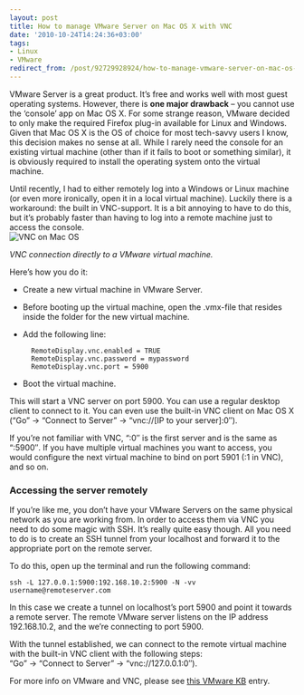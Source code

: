 ```yaml
---
layout: post
title: How to manage VMware Server on Mac OS X with VNC
date: '2010-10-24T14:24:36+03:00'
tags:
- Linux
- VMware
redirect_from: /post/92729928924/how-to-manage-vmware-server-on-mac-os-x-with-vnc
---
```

VMware Server is a great product. It’s free and works well with most guest operating systems. However, there is **one major drawback** – you cannot use the ‘console’ app on Mac OS X. For some strange reason, VMware decided to only make the required Firefox plug-in available for Linux and Windows. Given that Mac OS X is the OS of choice for most tech-savvy users I know, this decision makes no sense at all. While I rarely need the console for an existing virtual machine (other than if it fails to boot or something similar), it is obviously required to install the operating system onto the virtual machine.

Until recently, I had to either remotely log into a Windows or Linux machine (or even more ironically, open it in a local virtual machine). Luckily there is a workaround: the built in VNC-support. It is a bit annoying to have to do this, but it’s probably faster than having to log into a remote machine just to access the console.  
![](http://viktorpetersson.com/wp-content/uploads/2010/10/VNC-on-Mac-OS-600x478.png "VNC on Mac OS")  

_VNC connection directly to a VMware virtual machine._

Here’s how you do it:

* Create a new virtual machine in VMware Server.
* Before booting up the virtual machine, open the .vmx-file that resides inside the folder for the new virtual machine.
* Add the following line:

        RemoteDisplay.vnc.enabled = TRUE  
        RemoteDisplay.vnc.password = mypassword  
        RemoteDisplay.vnc.port = 5900

* Boot the virtual machine.

This will start a VNC server on port 5900. You can use a regular desktop client to connect to it. You can even use the built-in VNC client on Mac OS X (“Go” -> “Connect to Server” -> “vnc://\[IP to your server\]:0″).

If you’re not familiar with VNC, “:0″ is the first server and is the same as “:5900″. If you have multiple virtual machines you want to access, you would configure the next virtual machine to bind on port 5901 (:1 in VNC), and so on.

### Accessing the server remotely

If you’re like me, you don’t have your VMware Servers on the same physical network as you are working from. In order to access them via VNC you need to do some magic with SSH. It’s really quite easy though. All you need to do is to create an SSH tunnel from your localhost and forward it to the appropriate port on the remote server.

To do this, open up the terminal and run the following command:

    ssh -L 127.0.0.1:5900:192.168.10.2:5900 -N -vv username@remoteserver.com

In this case we create a tunnel on localhost’s port 5900 and point it towards a remote server. The remote VMware server listens on the IP address 192.168.10.2, and the we’re connecting to port 5900.

With the tunnel established, we can connect to the remote virtual machine with the built-in VNC client with the following steps:  
“Go” -> “Connect to Server” -> “vnc://127.0.0.1:0″).

For more info on VMware and VNC, please see [this VMware KB](http://kb.vmware.com/selfservice/microsites/search.do?language=en_US&cmd=displayKC&externalId=1246) entry.
